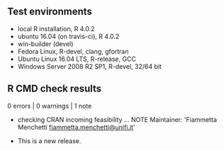 ## Test environments
* local R installation, R 4.0.2
* ubuntu 16.04 (on travis-ci), R 4.0.2
* win-builder (devel)
* Fedora Linux, R-devel, clang, gfortran
* Ubuntu Linux 16.04 LTS, R-release, GCC
* Windows Server 2008 R2 SP1, R-devel, 32/64 bit

## R CMD check results

0 errors | 0 warnings | 1 note

* checking CRAN incoming feasibility ... NOTE
  Maintainer: 'Fiammetta Menchetti <fiammetta.menchetti@unifi.it>'
  
* This is a new release.
